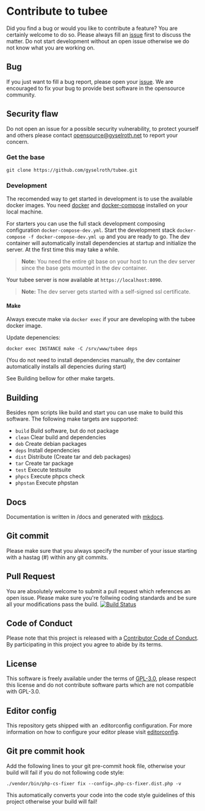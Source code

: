 # Contribute to tubee
Did you find a bug or would you like to contribute a feature? You are certainly welcome to do so.
Please always fill an [issue](https://github.com/gyselroth/tubee/issues/new) first to discuss the matter.
Do not start development without an open issue otherwise we do not know what you are working on. 

## Bug
If you just want to fill a bug report, please open your [issue](https://github.com/gyselroth/tubee/issues/new).
We are encouraged to fix your bug to provide best software in the opensource community.

## Security flaw
Do not open an issue for a possible security vulnerability, to protect yourself and others please contact <opensource@gyselroth.net>
to report your concern.

### Get the base
```
git clone https://github.com/gyselroth/tubee.git
```

### Development
The recomended way to get started in development is to use the available docker images.
You need [docker](https://docs.docker.com/engine/installation/linux/docker-ce/debian/) and [docker-compose](https://docs.docker.com/compose/install/) installed on your local machine.

For starters you can use the full stack development composing configuration `docker-compose-dev.yml`.
Start the development stack `docker-compose -f docker-compose-dev.yml up` and you are ready to go.
The dev container will automatically install dependencies at startup and initialize the server. At the first time this may take a while.

>**Note:** You need the entire git base on your host to run the dev server since the base gets mounted in the dev container.

Your tubee server is now available at `https://localhost:8090`.
>**Note:** The dev server gets started with a self-signed ssl certificate.


#### Make
Always execute make via `docker exec` if your are developing with the tubee docker image.

Update depenencies:
```
docker exec INSTANCE make -C /srv/www/tubee deps
```
(You do not need to install dependencies manually, the dev container automatically installs all depencies during start)

See Building bellow for other make targets.

## Building
Besides npm scripts like build and start you can use make to build this software. The following make targets are supported:

* `build` Build software, but do not package
* `clean` Clear build and dependencies
* `deb` Create debian packages
* `deps` Install dependencies
* `dist` Distribute (Create tar and deb packages)
* `tar` Create tar package
* `test` Execute testsuite
* `phpcs` Execute phpcs check
* `phpstan` Execute phpstan

## Docs
Documentation is written in /docs and generated with [mkdocs](https://www.mkdocs.org).

## Git commit 
Please make sure that you always specify the number of your issue starting with a hastag (#) within any git commits.

## Pull Request
You are absolutely welcome to submit a pull request which references an open issue. Please make sure you're follwing coding standards 
and be sure all your modifications pass the build.
[![Build Status](https://circleci.com/gh/gyselroth/tubee.svg?style=svg)](https://circleci.com/gh/gyselroth/tubee)

## Code of Conduct
Please note that this project is released with a [Contributor Code of Conduct](https://github.com/gyselroth/tubee/CODE_OF_CONDUCT.md). By participating in this project you agree to abide by its terms.

## License
This software is freely available under the terms of [GPL-3.0](https://github.com/gyselroth/tubee/LICENSE), please respect this license
and do not contribute software parts which are not compatible with GPL-3.0.

## Editor config
This repository gets shipped with an .editorconfig configuration. For more information on how to configure your editor please visit [editorconfig](https://github.com/editorconfig).

## Git pre commit hook
Add the following lines to your git pre-commit hook file, otherwise your build will fail if you do not following code style:
```
./vendor/bin/php-cs-fixer fix --config=.php-cs-fixer.dist.php -v
```

This automatically converts your code into the code style guidelines of this project otherwise your build will fail!

